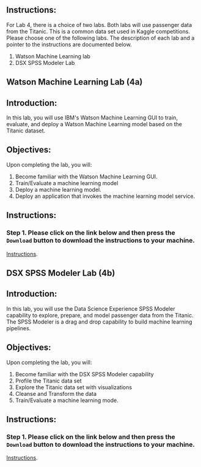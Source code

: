 ## Instructions:
For Lab 4, there is a choice of two labs. Both labs will use passenger data from the Titanic. This is a common data set
used in Kaggle competitions. Please choose one of the following labs. The description of each lab and a pointer to the instructions are documented below. 

1. Watson Machine Learning lab  
2. DSX SPSS Modeler Lab


## Watson Machine Learning Lab (4a)

## Introduction:

In this lab, you will use IBM's Watson Machine Learning GUI to train, evaluate, and deploy a Watson Machine Learning model based on the Titanic dataset.  

## Objectives:

Upon completing the lab, you will:

1. Become familiar with the Watson Machine Learning GUI.  
2. Train/Evaluate a machine learning model
3. Deploy a machine learning model. 
4. Deploy an application that invokes the machine learning model service. 

## Instructions:

### Step 1.  Please click on the link below and then press the `Download` button to download the instructions to your machine.

[Instructions](https://github.com/bleonardb3/DSX/blob/master/Lab-4/WatsonMachineLearning.pdf). 

## DSX SPSS Modeler Lab (4b)

## Introduction: 

In this lab, you will use the Data Science Experience SPSS Modeler capability to explore, prepare, and model passenger data from the Titanic. The SPSS Modeler is a drag and drop capability to build machine learning pipelines. 

## Objectives: 

Upon completing the lab, you will:

1. Become familiar with the DSX SPSS Modeler capability
2. Profile the Titanic data set 
3. Explore the Titanic data set with visualizations
4. Cleanse and Transform the data 
5. Train/Evaluate a machine learning mode. 

## Instructions:

### Step 1.  Please click on the link below and then press the `Download` button to download the instructions to your machine.

[Instructions](https://github.com/bleonardb3/DSX/blob/master/Lab-4/titanic-spss-modeler%201.4.pdf). 

